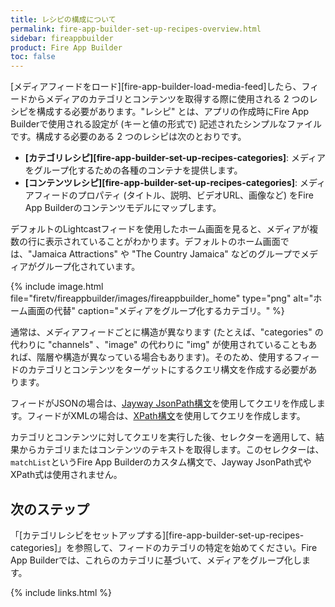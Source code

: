 ```yaml
---
title: レシピの構成について
permalink: fire-app-builder-set-up-recipes-overview.html
sidebar: fireappbuilder
product: Fire App Builder
toc: false
---
```


[メディアフィードをロード][fire-app-builder-load-media-feed]したら、フィードからメディアのカテゴリとコンテンツを取得する際に使用される 2 つのレシピを構成する必要があります。"レシピ" とは、アプリの作成時にFire App Builderで使用される設定が (キーと値の形式で) 記述されたシンプルなファイルです。構成する必要のある 2 つのレシピは次のとおりです。

*  **[カテゴリレシピ][fire-app-builder-set-up-recipes-categories]**: メディアをグループ化するための各種のコンテナを提供します。
*  **[コンテンツレシピ][fire-app-builder-set-up-recipes-categories]**: メディアフィードのプロパティ (タイトル、説明、ビデオURL、画像など) をFire App Builderのコンテンツモデルにマップします。

デフォルトのLightcastフィードを使用したホーム画面を見ると、メディアが複数の行に表示されていることがわかります。デフォルトのホーム画面では、"Jamaica Attractions" や "The Country Jamaica" などのグループでメディアがグループ化されています。

{% include image.html file="firetv/fireappbuilder/images/fireappbuilder_home" type="png" alt="ホーム画面の代替" caption="メディアをグループ化するカテゴリ。" %}

通常は、メディアフィードごとに構造が異なります (たとえば、"categories" の代わりに "channels" 、"image" の代わりに "img" が使用されていることもあれば、階層や構造が異なっている場合もあります)。そのため、使用するフィードのカテゴリとコンテンツをターゲットにするクエリ構文を作成する必要があります。 

フィードがJSONの場合は、[Jayway JsonPath構文](https://github.com/jayway/JsonPath)を使用してクエリを作成します。フィードがXMLの場合は、[XPath構文](http://www.w3schools.com/xsl/xpath_syntax.asp)を使用してクエリを作成します。

カテゴリとコンテンツに対してクエリを実行した後、セレクターを適用して、結果からカテゴリまたはコンテンツのテキストを取得します。このセレクターは、`matchList`というFire App Builderのカスタム構文で、Jayway JsonPath式やXPath式は使用されません。 

## 次のステップ

「[カテゴリレシピをセットアップする][fire-app-builder-set-up-recipes-categories]」を参照して、フィードのカテゴリの特定を始めてください。Fire App Builderでは、これらのカテゴリに基づいて、メディアをグループ化します。

{% include links.html %}